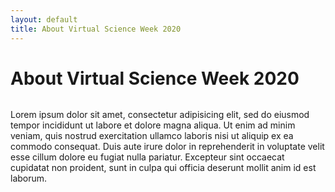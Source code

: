 ```yaml
---
layout: default
title: About Virtual Science Week 2020
---
```


<div class="post">
	<h1 class="pageTitle">About Virtual Science Week 2020</h1>
	<img src="{{ '/assets/img/microscope.jpeg' | prepend: site.baseurl }}" alt="">
	<p class="intro">Lorem ipsum dolor sit amet, consectetur adipisicing elit, sed do eiusmod tempor incididunt ut labore et dolore magna aliqua. Ut enim ad minim veniam, quis nostrud exercitation ullamco laboris nisi ut aliquip ex ea commodo consequat. Duis aute irure dolor in reprehenderit in voluptate velit esse cillum dolore eu fugiat nulla pariatur. Excepteur sint occaecat cupidatat non proident, sunt in culpa qui officia deserunt mollit anim id est laborum.</p>
</div>
